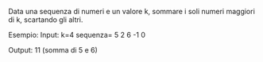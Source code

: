 Data una sequenza di numeri e un valore k, sommare i soli numeri maggiori di k, scartando gli altri.


Esempio:
  Input:    k=4    sequenza= 5 2 6 -1 0
  
  Output: 11 (somma di 5 e 6)

